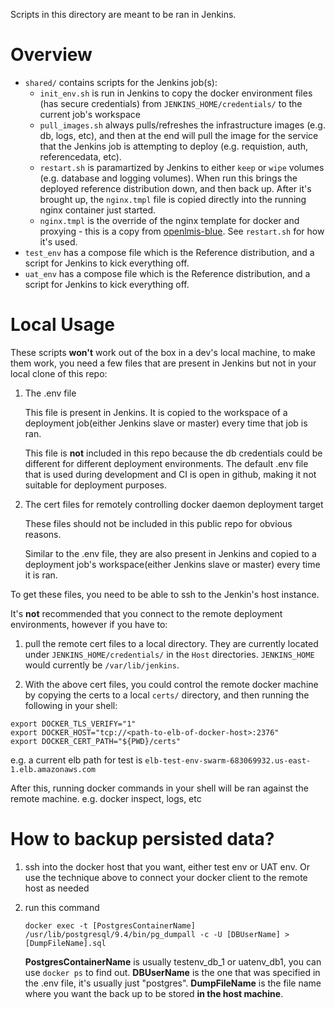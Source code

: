 Scripts in this directory are meant to be ran in Jenkins.

# Overview

* `shared/` contains scripts for the Jenkins job(s):
  * `init_env.sh` is run in Jenkins to copy the docker environment files (has secure credentials) from `JENKINS_HOME/credentials/` to the current job's workspace
  * `pull_images.sh` always pulls/refreshes the infrastructure images (e.g. db, logs, etc), and then at the end will pull the image for the service that the Jenkins job is attempting to deploy (e.g. requistion, auth, referencedata, etc).
  * `restart.sh` is paramartized by Jenkins to either `keep` or `wipe` volumes (e.g. database and logging volumes).  When run this brings the deployed reference distribution down, and then back up.  After it's brought up, the `nginx.tmpl` file is copied directly into the running nginx container just started.
  * `nginx.tmpl` is the override of the nginx template for docker and proxying - this is a copy from [openlmis-blue](http://github.com/openlmis/openlmis-blue).  See `restart.sh` for how it's used.
* `test_env` has a compose file which is the Reference distribution, and a script for Jenkins to kick everything off.
* `uat_env` has a compose file which is the Reference distribution, and a script for Jenkins to kick everything off.

# Local Usage

These scripts **won't** work out of the box in a dev's local machine, to make them work, you need a few files that are present in Jenkins but not in your local clone of this repo:

1.  The .env file

    This file is present in Jenkins. It is copied to the workspace of a deployment job(either Jenkins slave or master) every time that job is ran.

    This file is **not** included in this repo because the db credentials could be different for different deployment environments. The default .env file that is used during development and CI is open in github, making it not suitable for deployment purposes. 

2.  The cert files for remotely controlling docker daemon deployment target

    These files should not be included in this public repo for obvious reasons.
    
    Similar to the .env file, they are also present in Jenkins and copied to a deployment job's workspace(either Jenkins slave or master) every time it is ran.
     
To get these files, you need to be able to ssh to the Jenkin's host instance.

It's **not** recommended that you connect to the remote deployment environments, however if you have to:

1. pull the remote cert files to a local directory.  They are currently located under `JENKINS_HOME/credentials/` in the `Host` directories.  `JENKINS_HOME` would currently be `/var/lib/jenkins`.

2. With the above cert files, you could control the remote docker machine by copying the certs to a local `certs/` directory, and then running the following in your shell:

  ```
  export DOCKER_TLS_VERIFY="1"
  export DOCKER_HOST="tcp://<path-to-elb-of-docker-host>:2376"
  export DOCKER_CERT_PATH="${PWD}/certs"
  ```
  e.g. a current elb path for test is `elb-test-env-swarm-683069932.us-east-1.elb.amazonaws.com`

  After this, running docker commands in your shell will be ran against the remote machine.  e.g. docker inspect, logs, etc


# How to backup persisted data?

1.  ssh into the docker host that you want, either test env or UAT env.  Or use the technique above to connect your docker client to the remote host as needed

2.  run this command

    `docker exec -t [PostgresContainerName] /usr/lib/postgresql/9.4/bin/pg_dumpall -c -U [DBUserName] > [DumpFileName].sql`
    
    **PostgresContainerName** is usually testenv_db_1 or uatenv_db1, you can use `docker ps` to find out.
    **DBUserName** is the one that was specified in the .env file, it's usually just "postgres".
    **DumpFileName** is the file name where you want the back up to be stored **in the host machine**.
    
